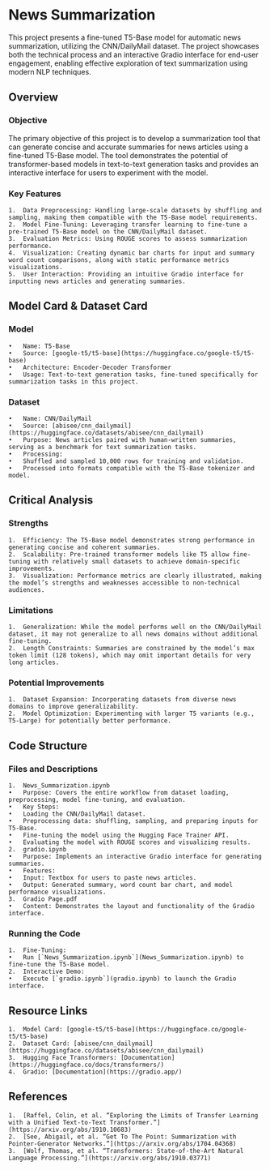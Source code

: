 # News Summarization

This project presents a fine-tuned T5-Base model for automatic news summarization, utilizing the CNN/DailyMail dataset. The project showcases both the technical process and an interactive Gradio interface for end-user engagement, enabling effective exploration of text summarization using modern NLP techniques.

## Overview

### Objective

The primary objective of this project is to develop a summarization tool that can generate concise and accurate summaries for news articles using a fine-tuned T5-Base model. The tool demonstrates the potential of transformer-based models in text-to-text generation tasks and provides an interactive interface for users to experiment with the model.

### Key Features

	1.	Data Preprocessing: Handling large-scale datasets by shuffling and sampling, making them compatible with the T5-Base model requirements.
	2.	Model Fine-Tuning: Leveraging transfer learning to fine-tune a pre-trained T5-Base model on the CNN/DailyMail dataset.
	3.	Evaluation Metrics: Using ROUGE scores to assess summarization performance.
	4.	Visualization: Creating dynamic bar charts for input and summary word count comparisons, along with static performance metrics visualizations.
	5.	User Interaction: Providing an intuitive Gradio interface for inputting news articles and generating summaries.

## Model Card & Dataset Card

### Model

	•	Name: T5-Base
	•	Source: [google-t5/t5-base](https://huggingface.co/google-t5/t5-base)
	•	Architecture: Encoder-Decoder Transformer
	•	Usage: Text-to-text generation tasks, fine-tuned specifically for summarization tasks in this project.

### Dataset

	•	Name: CNN/DailyMail
	•	Source: [abisee/cnn_dailymail](https://huggingface.co/datasets/abisee/cnn_dailymail)
	•	Purpose: News articles paired with human-written summaries, serving as a benchmark for text summarization tasks.
	•	Processing:
	•	Shuffled and sampled 10,000 rows for training and validation.
	•	Processed into formats compatible with the T5-Base tokenizer and model.

## Critical Analysis

### Strengths

	1.	Efficiency: The T5-Base model demonstrates strong performance in generating concise and coherent summaries.
	2.	Scalability: Pre-trained transformer models like T5 allow fine-tuning with relatively small datasets to achieve domain-specific improvements.
	3.	Visualization: Performance metrics are clearly illustrated, making the model’s strengths and weaknesses accessible to non-technical audiences.

### Limitations

	1.	Generalization: While the model performs well on the CNN/DailyMail dataset, it may not generalize to all news domains without additional fine-tuning.
	2.	Length Constraints: Summaries are constrained by the model’s max token limit (128 tokens), which may omit important details for very long articles.

### Potential Improvements

	1.	Dataset Expansion: Incorporating datasets from diverse news domains to improve generalizability.
	2.	Model Optimization: Experimenting with larger T5 variants (e.g., T5-Large) for potentially better performance.

## Code Structure

### Files and Descriptions

	1.	News_Summarization.ipynb
	•	Purpose: Covers the entire workflow from dataset loading, preprocessing, model fine-tuning, and evaluation.
	•	Key Steps:
	•	Loading the CNN/DailyMail dataset.
	•	Preprocessing data: shuffling, sampling, and preparing inputs for T5-Base.
	•	Fine-tuning the model using the Hugging Face Trainer API.
	•	Evaluating the model with ROUGE scores and visualizing results.
	2.	gradio.ipynb
	•	Purpose: Implements an interactive Gradio interface for generating summaries.
	•	Features:
	•	Input: Textbox for users to paste news articles.
	•	Output: Generated summary, word count bar chart, and model performance visualizations.
	3.	Gradio Page.pdf
	•	Content: Demonstrates the layout and functionality of the Gradio interface.

### Running the Code

	1.	Fine-Tuning:
	•	Run [`News_Summarization.ipynb`](News_Summarization.ipynb) to fine-tune the T5-Base model.
	2.	Interactive Demo:
	•	Execute [`gradio.ipynb`](gradio.ipynb) to launch the Gradio interface.

## Resource Links

	1.	Model Card: [google-t5/t5-base](https://huggingface.co/google-t5/t5-base)
	2.	Dataset Card: [abisee/cnn_dailymail](https://huggingface.co/datasets/abisee/cnn_dailymail)
	3.	Hugging Face Transformers: [Documentation](https://huggingface.co/docs/transformers/)
	4.	Gradio: [Documentation](https://gradio.app/)

## References

	1.	[Raffel, Colin, et al. “Exploring the Limits of Transfer Learning with a Unified Text-to-Text Transformer.”](https://arxiv.org/abs/1910.10683)
	2.	[See, Abigail, et al. “Get To The Point: Summarization with Pointer-Generator Networks.”](https://arxiv.org/abs/1704.04368)
	3.	[Wolf, Thomas, et al. “Transformers: State-of-the-Art Natural Language Processing.”](https://arxiv.org/abs/1910.03771)
